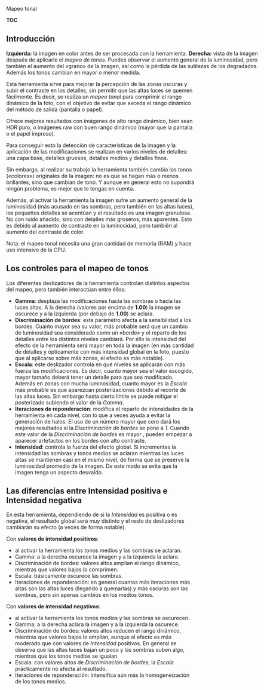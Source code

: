 <div class="pagetitle">

Mapeo tonal

</div>

__TOC__

## Introducción

<div class="img-comp-wrapper img-comp-right">
<div class="thumbinner thumbcompare tnone" style="width: 700px">

<imgcomp img1='ikon.jpg' img2='ikon-tm.jpg'  width=700 />

<div class="thumbcaption">

**Izquierda:** la imagen en color antes de ser procesada con la
herramienta.
**Derecha:** vista de la imagen después de aplicarle el *mapeo de
tonos*.
Puedes observar el aumento general de la luminosidad, pero también el
aumento del «grano» de la imagen, así como la pérdida de las sutilezas
de los degradados. Además los tonos cambian en mayor o menor medida.

</div>
</div>
</div>

Esta herramienta sirve para mejorar la percepción de las zonas oscuras y
subir el contraste en los detalles, sin permitir que las altas luces se
quemen fácilmente. Es decir, se realiza un *mapeo tonal* para comprimir
el rango dinámico de la foto, con el objetivo de evitar que exceda el
rango dinámico del método de salida (pantalla o papel).

Ofrece mejores resultados con imágenes de alto rango dinámico, bien sean
HDR puro, o imágenes raw con buen rango dinámico (mayor que la pantalla
o el papel impreso).

Para conseguir esto la detección de características de la imagen y la
aplicación de las modificaciones se realizan en varios niveles de
detalles: una capa base, detalles gruesos, detalles medios y detalles
finos.

Sin embargo, al realizar su trabajo la herramienta también cambia los
tonos («colores») originales de la imagen: no es que se hagan más o
menos brillantes, sino que cambian de tono. Y aunque en general esto no
supondrá ningún problema, es mejor que lo tengas en cuenta.

Además, al activar la herramienta la imagen sufre un aumento general de
la luminosidad (más acusado en las sombras, pero también en las altas
luces), los pequeños detalles se acentúan y el resultado es una imagen
granulosa. No con ruido añadido, sino con detalles más groseros, más
aparentes. Esto es debido al aumento de contraste en la luminosidad,
pero también al aumento del contraste de color.

Nota: el mapeo tonal necesita una gran cantidad de memoria (RAM) y hace
uso intensivo de la CPU.

## Los controles para el mapeo de tonos

Los diferentes deslizadores de la herramienta controlan distintos
aspectos del mapeo, pero también interactúan entre éllos:

- **Gamma**: desplaza las modificaciones hacia las sombras o hacia las
  luces altas. A la derecha (valores por encima de **1.00**) la imagen
  se oscurece y a la izquierda (por debajo de **1.00**) se aclara.
- **Discriminación de bordes**: este parámetro afecta a la sensibilidad
  a los bordes. Cuanto mayor sea su valor, más probable será que un
  cambio de luminosidad sea considerado como un «borde» y el reparto de
  los detalles entre los distintos niveles cambiará. Por éllo la
  intensidad del efecto de la herramienta será mayor en toda la imagen
  (en más cantidad de detalles y ópticamente con más intensidad global
  en la foto, puesto que al aplicarse sobre más zonas, el efecto es más
  notable).
- **Escala**: este deslizador controla en qué niveles se aplicarán con
  más fuerza las modificaciones. Es decir, cuanto mayor sea el valor
  escogido, mayor tamaño deberá tener un detalle para que sea
  modificado. Además en zonas con mucha luminosidad, cuanto mayor es la
  *Escala* más probable es que aparezcan posterizaciones debido al
  recorte de las altas luces. Sin embargo hasta cierto límite se puede
  mitigar el posterizado subiendo el valor de la *Gamma*.
- **Iteraciones de reponderación**: modifica el reparto de intensidades
  de la herramienta en cada nivel, con lo que a veces ayuda a evitar la
  generación de halos. El uso de un número mayor que cero dará los
  mejores resultados si la *Discriminación de bordes* se pone a *1*.
  Cuando este valor de la *Discriminación de bordes* es mayor , pueden
  empezar a aparecer artefactos en los bordes con alto contraste.
- **Intensidad**: controla la fuerza del efecto global. Si incrementas
  la intensidad las sombras y tonos medios se aclaran mientras las luces
  altas se mantienen casi en el mismo nivel, de forma que se preserve la
  luminosidad promedio de la imagen. De este modo se evita que la imagen
  tenga un aspecto desvaído.

## Las diferencias entre Intensidad positiva e Intensidad negativa

En esta herramienta, dependiendo de si la *Intensidad* es positiva o es
negativa, el resultado global será muy distinto y el resto de
deslizadores cambiarán su efecto (a veces de forma notable).

Con **valores de intensidad positivos**:

- al activar la herramienta los tonos medios y las sombras se aclaran.
- Gamma: a la derecha oscurece la imagen y a la izquierda la aclara.
- Discriminación de bordes: valores altos amplian el rango dinámico,
  mientras que valores bajos lo comprimen.
- Escala: básicamente oscurece las sombras.
- Iteraciones de reponderación: en general cuantas más iteraciones más
  altas son las altas luces (llegando a quemarlas) y más oscuras son las
  sombras, pero sin apenas cambios en los medios tonos.

Con **valores de intensidad negativos**:

- al activar la herramienta los tonos medios y las sombras se oscurecen.
- Gamma: a la derecha aclara la imagen y a la izquierda la oscurece.
- Discriminación de bordes: valores altos reducen el rango dinámico,
  mientras que valores bajos lo amplían, aunque el efecto es más
  moderado que con valores de *Intensidad* positivos. En general se
  observa que las altas luces bajan un poco y las sombras suben algo,
  mientras que los tonos medios se igualan.
- Escala: con valores altos de *Discriminación de bordes*, la *Escala*
  prácticamente no afecta al resultado.
- Iteraciones de reponderación: intensifica aún más la homogeneización
  de los tonos medios.